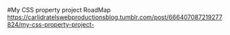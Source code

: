 #My CSS property project RoadMap
https://carlidratelswebproductionsblog.tumblr.com/post/666407087219277824/my-css-property-project-
